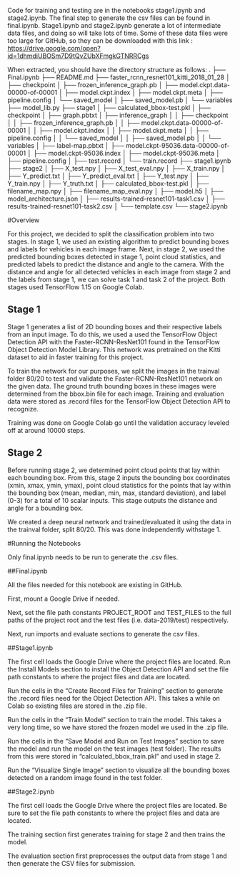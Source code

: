 Code for training and testing are in the notebooks stage1.ipynb and stage2.ipynb. The final step to generate the csv files can be found in final.ipynb. Stage1.ipynb and stage2.ipynb generate a lot of intermediate data files, and doing so will take lots of time. Some of these data files were too large for GitHub, so they can be downloaded with this link : https://drive.google.com/open?id=1dhmdiUBOSm7D9tQvZUbXFmgkGTNRRCgs

When extracted, you should have the directory structure as follows:
    .
    ├── Final.ipynb
    ├── README.md
    ├── faster_rcnn_resnet101_kitti_2018_01_28
    │   ├── checkpoint
    │   ├── frozen_inference_graph.pb
    │   ├── model.ckpt.data-00000-of-00001
    │   ├── model.ckpt.index
    │   ├── model.ckpt.meta
    │   ├── pipeline.config
    │   └── saved_model
    │       ├── saved_model.pb
    │       └── variables
    ├── model_lib.py
    ├── stage1
    │   ├── calculated_bbox-test.pkl
    │   ├── checkpoint
    │   ├── graph.pbtxt
    │   ├── inference_graph
    │   │   ├── checkpoint
    │   │   ├── frozen_inference_graph.pb
    │   │   ├── model.ckpt.data-00000-of-00001
    │   │   ├── model.ckpt.index
    │   │   ├── model.ckpt.meta
    │   │   ├── pipeline.config
    │   │   └── saved_model
    │   │       ├── saved_model.pb
    │   │       └── variables
    │   ├── label-map.pbtxt
    │   ├── model.ckpt-95036.data-00000-of-00001
    │   ├── model.ckpt-95036.index
    │   ├── model.ckpt-95036.meta
    │   ├── pipeline.config
    │   ├── test.record
    │   └── train.record
    ├── stage1.ipynb
    ├── stage2
    │   ├── X_test.npy
    │   ├── X_test_eval.npy
    │   ├── X_train.npy
    │   ├── Y_predict.txt
    │   ├── Y_predict_eval.txt
    │   ├── Y_test.npy
    │   ├── Y_train.npy
    │   ├── Y_truth.txt
    │   ├── calculated_bbox-test.pkl
    │   ├── filename_map.npy
    │   ├── filename_map_eval.npy
    │   ├── model.h5
    │   ├── model_architecture.json
    │   ├── results-trained-resnet101-task1.csv
    │   ├── results-trained-resnet101-task2.csv
    │   └── template.csv
    └── stage2.ipynb

#Overview

For this project, we decided to split the classification problem into two stages. In stage 1, we used an existing algorithm to predict bounding boxes and labels for vehicles in each image frame. Next, in stage 2, we used the predicted bounding boxes detected in stage 1, point cloud statistics, and predicted labels to predict the distance and angle to the camera. With the distance and angle for all detected vehicles in each image from stage 2 and the labels from stage 1, we can solve task 1 and task 2 of the project. Both stages used TensorFlow 1.15 on Google Colab. 

## Stage 1

Stage 1 generates a list of 2D bounding boxes and their respective labels from an input image. To do this, we used a used the TensorFlow Object Detection API with the Faster-RCNN-ResNet101 found in the TensorFlow Object Detection Model Library. This network was pretrained on the Kitti dataset to aid in faster training for this project. 

To train the network for our purposes, we split the images in the trainval folder 80/20 to test and validate the Faster-RCNN-ResNet101 network on the given data. The ground truth bounding boxes in these images were determined from the bbox.bin file for each image. Training and evaluation data were stored as .record files for the TensorFlow Object Detection API to recognize. 

Training was done on Google Colab go until the validation accuracy leveled off at around 10000 steps.


## Stage 2

Before running stage 2, we determined point cloud points that lay within each bounding box. From this, stage 2 inputs the bounding box coordinates (xmin, xmax, ymin, ymax), point cloud statistics for the points that lay within the bounding box (mean, median, min, max, standard deviation), and label (0-3) for a total of 10 scalar inputs. This stage outputs the distance and angle for a bounding box. 

We created a deep neural network and trained/evaluated it using the data in the trainval folder, split 80/20. This was done independently withstage 1. 

#Running the Notebooks

Only final.ipynb needs to be run to generate the .csv files.

##Final.ipynb

All the files needed for this notebook are existing in GitHub.  

First, mount a Google Drive if needed. 

Next, set the file path constants PROJECT_ROOT and TEST_FILES to the full paths of the project root and the test files (i.e. data-2019/test) respectively. 

Next, run imports and evaluate sections to generate the csv files. 

##Stage1.ipynb

The first cell loads the Google Drive where the project files are located. Run the Install Models section to install the Object Detection API and set the file path constants to where the project files and data are located. 

Run the cells in the “Create Record Files for Training” section to generate the .record files need for the Object Detection API. This takes a while on Colab so existing files are stored in the .zip file.

Run the cells in the “Train Model” section to train the model. This takes a very long time, so we have stored the frozen model we used in the .zip file. 

Run the cells in the “Save Model and Run on Test Images” section to save the model and run the model on the test images (test folder). The results from this were stored in “calculated_bbox_train.pkl” and used in stage 2. 

Run the “Visualize Single Image” section to visualize all the bounding boxes detected on a random image found in the test folder. 

##Stage2.ipynb

The first cell loads the Google Drive where the project files are located. Be sure to set the file path constants to where the project files and data are located. 

The training section first generates training for stage 2 and then trains the model. 

The evaluation section first preprocesses the output data from stage 1 and then generate the CSV files for submission. 
